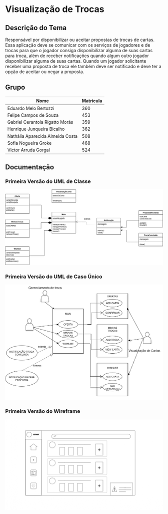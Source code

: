 #  Visualização de Trocas

## Descrição do Tema
  Responsável por disponibilizar ou aceitar propostas de trocas de cartas. Essa aplicação deve se comunicar com os serviços de jogadores e de trocas para que o jogador consiga disponibilizar alguma de suas cartas para troca, além de receber notificações quando algum outro jogador disponibilizar alguma de suas cartas. Quando um jogador solicitante receber uma proposta de troca ele também deve ser notificado e deve ter a opção de aceitar ou negar a proposta.

## Grupo
|**Nome**|**Matrícula**|
|--------|-------------|
|Eduardo Melo Bertozzi|360|
|Felipe Campos de Souza|453|
|Gabriel Cerantola Rigatto Morás|359|
|Henrique Junqueira Bicalho|362|
|Nathália Aparecida Almeida Costa|508|
|Sofia Nogueira Groke|468|
|Victor Arruda Gorgal|524|

## Documentação
### Primeira Versão do UML de Classe
![](documentacao/UML/UML_Classe.drawio.png)

### Primeira Versão do UML de Caso Único
![](documentacao/UML/UML_S03.drawio.png)

### Primeira Versão do Wireframe
![](documentacao/Wireframe/Wireframe.drawio.jpg)
